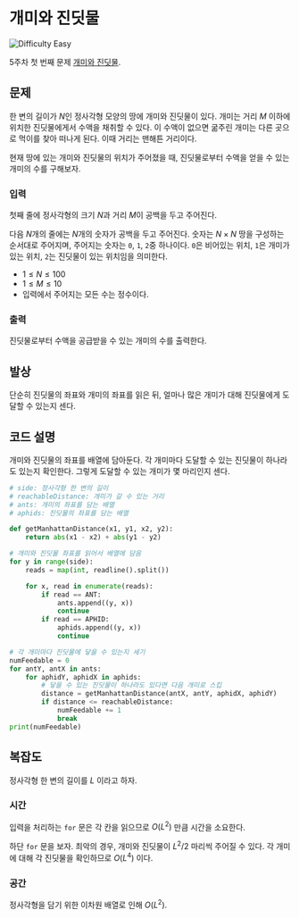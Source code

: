 # 개미와 진딧물

![Difficulty Easy](https://img.shields.io/badge/Difficulty-Easy-green)

5주차 첫 번째 문제 [개미와 진딧물][problem].

[problem]: https://edu.goorm.io/learn/lecture/33428/%EC%95%8C%EA%B3%A0%EB%A6%AC%EC%A6%98-%EB%A8%BC%EB%8D%B0%EC%9D%B4-%EC%B1%8C%EB%A6%B0%EC%A7%80-%EC%8B%9C%EC%A6%8C1/lesson/1681203/5%EC%A3%BC%EC%B0%A8-%EB%AC%B8%EC%A0%9C-1-%EA%B0%9C%EB%AF%B8%EC%99%80-%EC%A7%84%EB%94%A7%EB%AC%BC



## 문제

한 변의 길이가 $N$인 정사각형 모양의 땅에 개미와 진딧물이 있다.
개미는 거리 $M$ 이하에 위치한 진딧물에게서 수액을 채취할 수 있다.
이 수액이 없으면 굶주린 개미는 다른 곳으로 먹이를 찾아 떠나게 된다.
이때 거리는 맨해튼 거리이다.

현재 땅에 있는 개미와 진딧물의 위치가 주어졌을 때, 진딧물로부터 수액을 얻을 수 있는 개미의 수를 구해보자.

### 입력

첫째 줄에 정사각형의 크기 $N$과 거리 $M$이 공백을 두고 주어진다.

다음 $N$개의 줄에는 $N$개의 숫자가 공백을 두고 주어진다.
숫자는 $N \times N$ 땅을 구성하는 순서대로 주어지며, 주어지는 숫자는 `0`, `1`, `2`중 하나이다.
`0`은 비어있는 위치, `1`은 개미가 있는 위치, `2`는 진딧물이 있는 위치임을 의미한다.

- $1 \leq N \leq 100$
- $1 \leq M \leq 10$
- 입력에서 주어지는 모든 수는 정수이다.

### 출력

진딧물로부터 수액을 공급받을 수 있는 개미의 수를 출력한다.



## 발상

단순히 진딧물의 좌표와 개미의 좌표를 읽은 뒤, 얼마나 많은 개미가 대해 진딧물에게 도달할 수 있는지 센다.



## 코드 설명

개미와 진딧물의 좌표를 배열에 담아둔다.
각 개미마다 도달할 수 있는 진딧물이 하나라도 있는지 확인한다.
그렇게 도달할 수 있는 개미가 몇 마리인지 센다.

```python
# side: 정사각형 한 변의 길이
# reachableDistance: 개미가 갈 수 있는 거리
# ants: 개미의 좌표를 담는 배열
# aphids: 진딧물의 좌표를 담는 배열

def getManhattanDistance(x1, y1, x2, y2):
    return abs(x1 - x2) + abs(y1 - y2)

# 개미와 진딧물 좌표를 읽어서 배열에 담음
for y in range(side):
    reads = map(int, readline().split())

    for x, read in enumerate(reads):
        if read == ANT:
            ants.append((y, x))
            continue
        if read == APHID:
            aphids.append((y, x))
            continue

# 각 개미마다 진딧물에 닿을 수 있는지 세기
numFeedable = 0
for antY, antX in ants:
    for aphidY, aphidX in aphids:
        # 닿을 수 있는 진딧물이 하나라도 있다면 다음 개미로 스킵
        distance = getManhattanDistance(antX, antY, aphidX, aphidY)
        if distance <= reachableDistance:
            numFeedable += 1
            break
print(numFeedable)
```



## 복잡도

정사각형 한 변의 길이를 $L$ 이라고 하자.



### 시간

입력을 처리하는 `for` 문은 각 칸을 읽으므로 $O(L^2)$ 만큼 시간을 소요한다.

하단 `for` 문을 보자.
최악의 경우, 개미와 진딧물이 $L^2/2$ 마리씩 주어질 수 있다.
각 개미에 대해 각 진딧물을 확인하므로 $O(L^4)$ 이다.



### 공간

정사각형을 담기 위한 이차원 배열로 인해 $O(L^2)$.
